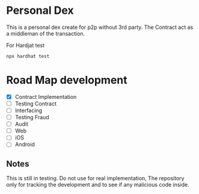 # Personal Dex 

This is a personal dex create for p2p without 3rd party.
The Contract act as a middleman of the transaction.


For Hardjat test

```shell
npx hardhat test
```

# Road Map development
- [x] Contract Implementation
- [ ] Testing Contract
- [ ] Interfacing
- [ ] Testing Fraud
- [ ] Audit
- [ ] Web 
- [ ] iOS 
- [ ] Android 

## Notes
This is still in testing.
Do not use for real implementation, 
The repository only for tracking the development and to see if any malicious code inside.
